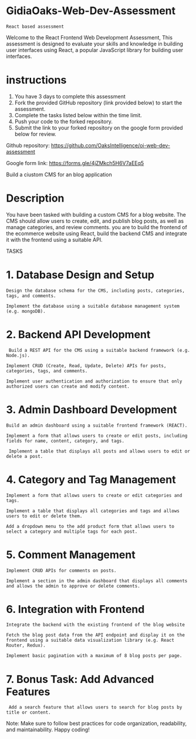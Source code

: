 # GidiaOaks-Web-Dev-Assessment

`React based assessment`

Welcome to the React Frontend Web Development Assessment, This assessment is designed to evaluate your skills and knowledge in building user interfaces using React, a popular JavaScript library for building user interfaces.

# instructions

1. You have 3 days to complete this assessment
2. Fork the provided GitHub repository (link provided below) to start the assessment.
3. Complete the tasks listed below within the time limit.
4. Push your code to the forked repository.
5. Submit the link to your forked repository on the google form provided below for review.

Github repository: https://github.com/OaksIntelligence/oi-web-dev-assessment

Google form link: https://forms.gle/4jZMkch5H6V7aEEq5

Build a ciustom CMS for an blog application

# Description

You have been tasked with building a custom CMS for a blog website. The CMS should allow users to create, edit, and publish blog posts, as well as manage categories, and review comments. you are to build the frontend of the ecommerce website using React, build the backend CMS and integrate it with the frontend using a suitable API.

TASKS

# 1. Database Design and Setup

`Design the database schema for the CMS, including posts, categories, tags, and comments.`

`Implement the database using a suitable database management system (e.g. mongoDB).`

# 2. Backend API Development

` Build a REST API for the CMS using a suitable backend framework (e.g. Node.js).`

`Implement CRUD (Create, Read, Update, Delete) APIs for posts, categories, tags, and comments.`

`Implement user authentication and authorization to ensure that only authorized users can create and modify content.`

# 3. Admin Dashboard Development

`Build an admin dashboard using a suitable frontend framework (REACT).`

`Implement a form that allows users to create or edit posts, including fields for name, content, category, and tags.`

` Implement a table that displays all posts and allows users to edit or delete a post.`

# 4. Category and Tag Management

`Implement a form that allows users to create or edit categories and tags.`

`Implement a table that displays all categories and tags and allows users to edit or delete them.`

`Add a dropdown menu to the add product form that allows users to select a category and multiple tags for each post.`

# 5. Comment Management

`Implement CRUD APIs for comments on posts.`

`Implement a section in the admin dashboard that displays all comments and allows the admin to approve or delete comments.`

# 6. Integration with Frontend

`Integrate the backend with the existing frontend of the blog website `

`Fetch the blog post data from the API endpoint and display it on the frontend using a suitable data visualization library (e.g. React Router, Redux).`

`Implement basic pagination with a maximum of 8 blog posts per page.`

# 7. Bonus Task: Add Advanced Features

` Add a search feature that allows users to search for blog posts by title or content.`

Note: Make sure to follow best practices for code organization, readability, and maintainability. Happy coding!
